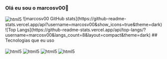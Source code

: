 ### Olá eu sou o marcosv00👋
<img align="center" alt="html5" src="https://img.shields.io/badge/LinkedIn-0077B5?style=for-the-badge&logo=linkedin&logoColor=white">
![marcosv00 GitHub stats](https://github-readme-stats.vercel.app/api?username=marcosv00&show_icons=true&theme=dark)
![Top Langs](https://github-readme-stats.vercel.app/api/top-langs/?username=marcosv00&langs_count=8&layout=compact&theme=dark)
## Tecnologias que eu uso

<div style="display: inline_block"></br>
   <img align="center" alt="html5" src="https://img.shields.io/badge/HTML5-E34F26?style=for-the-badge&logo=html5&logoColor=white"> 
   <img align="center" alt="html5" src="https://img.shields.io/badge/CSS3-1572B6?style=for-the-badge&logo=css3&logoColor=white"> 
   <img align="center" alt="html5" src="https://img.shields.io/badge/JavaScript-F7DF1E?style=for-the-badge&logo=javascript&logoColor=black"> 
   <img align="center" alt="html5" src="https://img.shields.io/badge/Bootstrap-563D7C?style=for-the-badge&logo=bootstrap&logoColor=white"> 

 



</div>

